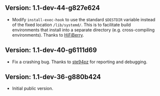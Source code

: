 ## Version: 1.1-dev-44-g827e624
* Modify `install-exec-hook` to use the standard `$DESTDIR` variable instead of the fixed location `/lib/systemd/`. This is to facilitate build environments that install into a separate directory (e.g. cross-compiling environments). Thanks to [HiFiBerry](https://github.com/hifiberry).

## Version: 1.1-dev-40-g6111d69
* Fix a crashing bug. Thanks to [ste94pz](https://github.com/ste94pz) for reporting and debugging.

## Version: 1.1-dev-36-g880b424
* Initial public version.
